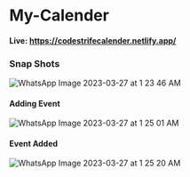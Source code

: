 # My-Calender

#### Live: https://codestrifecalender.netlify.app/

### Snap Shots
![WhatsApp Image 2023-03-27 at 1 23 46 AM](https://user-images.githubusercontent.com/71059395/227801542-90d73077-48c4-4ee5-b5b4-c60b4a27368f.jpeg)

#### Adding Event
![WhatsApp Image 2023-03-27 at 1 25 01 AM](https://user-images.githubusercontent.com/71059395/227801137-9daaade9-ff7f-4df5-9345-c0c3c62514c0.jpeg)

#### Event Added
![WhatsApp Image 2023-03-27 at 1 25 20 AM](https://user-images.githubusercontent.com/71059395/227801141-898b6f21-15ff-409e-acdc-e82f9355a86f.jpeg)
